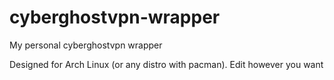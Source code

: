 # cyberghostvpn-wrapper
My personal cyberghostvpn wrapper

Designed for Arch Linux (or any distro with pacman). Edit however you want
